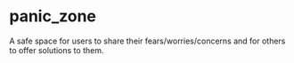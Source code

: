 # panic_zone
A safe space for users to share their fears/worries/concerns and for others to offer solutions to them.
